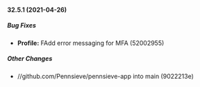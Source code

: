 #### 32.5.1 (2021-04-26)

##### Bug Fixes

* **Profile:**  FAdd error messaging for MFA (52002955)

##### Other Changes

* //github.com/Pennsieve/pennsieve-app into main (9022213e)

